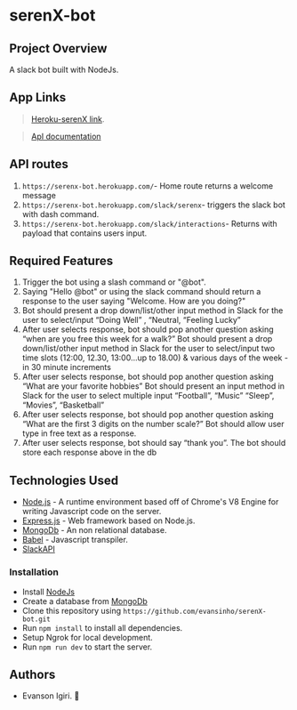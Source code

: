 # serenX-bot

## Project Overview
A slack bot built with NodeJs.

## App Links
> [Heroku-serenX link](https://serenx-bot.herokuapp.com/).

> [ApI documentation](https://app.getpostman.com/dpxy/collections/14516533-04ee0918-be4d-4693-a898-f8d18999cb64?workspace=254905b7-8d86-4e2f-842f-a90e4096dc02)

## API routes
1. `https://serenx-bot.herokuapp.com/`- Home route returns a welcome message
2. `https://serenx-bot.herokuapp.com/slack/serenx`- triggers the slack bot with dash command.
3. `https://serenx-bot.herokuapp.com/slack/interactions`- Returns with payload that contains users input.

## Required Features
1. Trigger the bot using a slash command or "@bot".
2. Saying "Hello @bot" or using the slack command should return a response to the user saying "Welcome. How are you doing?"
3. Bot should present a drop down/list/other input method in Slack for the user to select/input “Doing Well” , “Neutral, “Feeling Lucky” 
4. After user selects response, bot should pop another question asking “when are you free this week for a walk?” Bot should present a drop down/list/other input method in Slack for the user to select/input two time slots (12:00, 12.30, 13:00...up to 18.00) & various days of the week - in 30 minute increments
5. After user selects response, bot should pop another question asking “What are your favorite hobbies” Bot should present an input method in Slack for the user to select multiple input “Football”, “Music” “Sleep”, “Movies”, “Basketball”
6. After user selects response, bot should pop another question asking “What are the first 3 digits on the number scale?” Bot should allow user type in free text as a response.
7. After user selects response, bot should say “thank you”. 
The bot should store each response above in the db

## Technologies Used
- [Node.js](https://nodejs.org) - A runtime environment based off of Chrome's V8 Engine for writing Javascript code on the server.
- [Express.js](https://expressjs.com) - Web framework based on Node.js.
- [MongoDb](https://mongodb.com) - An non relational database.
- [Babel](https://babeljs.io) - Javascript transpiler.
- [SlackAPI](https://api.slack.com/)

### Installation
- Install [NodeJs](https://nodejs.org/en/download/)
- Create a database from [MongoDb](https://mongodb.com)
- Clone this repository using `https://github.com/evansinho/serenX-bot.git`
- Run `npm install` to install all dependencies.
- Setup Ngrok for local development.
- Run `npm run dev` to start the server.

## Authors
- Evanson Igiri. 🤠
